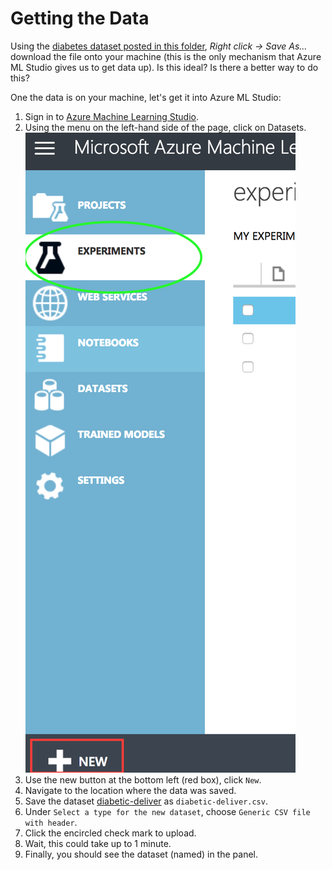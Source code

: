 # Getting the Data
Using the [diabetes dataset posted in this folder](dataset_diab/diabetic-deliver.csv), *Right click -> Save As...* download the file onto your machine (this
is the only mechanism that Azure ML Studio gives us to get data up). Is this ideal? Is there a better way to do this?

One the data is on your machine, let's get it into Azure ML Studio:

1. Sign in to [Azure Machine Learning Studio](https://studio.azureml.net/).
2. Using the menu on the left-hand side of the page, click on Datasets.
![datasets](images/experiments.png)
3. Use the new button at the bottom left (red box), click `New`.
4. Navigate to the location where the data was saved. 
5. Save the dataset [diabetic-deliver](dataset_diab/diabetic-deliver.csv) as `diabetic-deliver.csv`.
6. Under `Select a type for the new dataset`, choose `Generic CSV file with header`.
7. Click the encircled check mark to upload.
8. Wait, this could take up to 1 minute.
9. Finally, you should see the dataset (named) in the panel.
